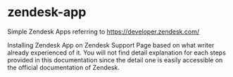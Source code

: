 # zendesk-app
Simple Zendesk Apps referring to https://developer.zendesk.com/

Installing Zendesk App on Zendesk Support Page based on what writer already experienced of it. You will not find detail explanation for each steps provided in this documentation since the detail one is easily accessible on the official documentation of Zendesk.
